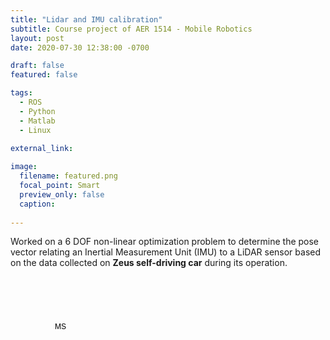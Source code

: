 ```yaml
---
title: "Lidar and IMU calibration"
subtitle: Course project of AER 1514 - Mobile Robotics
layout: post
date: 2020-07-30 12:38:00 -0700

draft: false
featured: false

tags:
  - ROS
  - Python
  - Matlab
  - Linux
  
external_link: 

image:
  filename: featured.png
  focal_point: Smart
  preview_only: false
  caption:  
 
---
```


Worked on a 6 DOF non-linear optimization problem to determine the pose vector relating an Inertial Measurement 
Unit (IMU) to a LiDAR sensor based on the data collected on **Zeus self-driving car** during its operation.


<svg xmlns="http://www.w3.org/2000/svg" xmlns:xlink="http://www.w3.org/1999/xlink" version="1.1" width="161px" viewBox="-0.5 -0.5 161 161" content="&lt;mxfile host=&quot;app.diagrams.net&quot; modified=&quot;2020-08-02T18:51:20.536Z&quot; agent=&quot;5.0 (Windows NT 10.0; Win64; x64) AppleWebKit/537.36 (KHTML, like Gecko) Chrome/84.0.4147.89 Safari/537.36&quot; etag=&quot;kmGgtXMmF9i3SAWSXesK&quot; version=&quot;13.5.4&quot; type=&quot;github&quot;&gt;&lt;diagram id=&quot;IBLU77m72bvmYz1W5Is1&quot; name=&quot;Page-1&quot;&gt;jZNNU4MwEIZ/DUdn+BhrexSserDjAcfaY5psIWNgMU0L9de7yALFTmc8kX32M28WL0qK5smKKl+hAuOFvmq86MELw8CP5vRpyakjt3MGmdWKg0aQ6m/oM5ketIL9JNAhGqerKZRYliDdhAlrsZ6G7dBMu1YigwuQSmEu6VorlzMNZovR8Qw6y7n1PLzrHIXog/km+1worM9QtPSixCK67lQ0CZhWvF6XLu/xincYzELp/pOweVvj+2rz8vr1kSWRlNLfbm/CrspRmANfeJXyuO7Ua+CgoQ5x7gpDIKDj3ln8hAQNWiIllhQZ77Qxf5AwOivJlDQjEI+PYJ0mde/ZUWil2jZxnWsHaSVk27OmXSJm8VAqaMf3yeJJqQA0VyUIBmFpIwELcPZEIZxw228VL2O4YLs+e9oZs/zsVQcoeJ2yofaoOB1Y9N4cH/fXd/aLRMsf&lt;/diagram&gt;&lt;/mxfile&gt;" onclick="(function(svg){var src=window.event.target||window.event.srcElement;while (src!=null&amp;&amp;src.nodeName.toLowerCase()!='a'){src=src.parentNode;}if(src==null){if(svg.wnd!=null&amp;&amp;!svg.wnd.closed){svg.wnd.focus();}else{var r=function(evt){if(evt.data=='ready'&amp;&amp;evt.source==svg.wnd){svg.wnd.postMessage(decodeURIComponent(svg.getAttribute('content')),'*');window.removeEventListener('message',r);}};window.addEventListener('message',r);svg.wnd=window.open('https://viewer.diagrams.net/?client=1&amp;edit=_blank');}}})(this);" style="cursor:pointer;max-width:100%;max-height:161px;"><defs/><g><rect x="0" y="0" width="160" height="160" fill="none" stroke="none" pointer-events="all"/><g transform="translate(-0.5 -0.5)"><switch><foreignObject style="overflow: visible; text-align: left;" pointer-events="none" width="100%" height="100%" requiredFeatures="http://www.w3.org/TR/SVG11/feature#Extensibility"><div xmlns="http://www.w3.org/1999/xhtml" style="display: flex; align-items: unsafe center; justify-content: unsafe center; width: 158px; height: 1px; padding-top: 80px; margin-left: 1px;"><div style="box-sizing: border-box; font-size: 0; text-align: center; "><div style="display: inline-block; font-size: 12px; font-family: Helvetica; color: #000000; line-height: 1.2; pointer-events: all; white-space: normal; word-wrap: normal; ">MS</div></div></div></foreignObject><text x="80" y="84" fill="#000000" font-family="Helvetica" font-size="12px" text-anchor="middle">MS</text></switch></g></g><switch><g requiredFeatures="http://www.w3.org/TR/SVG11/feature#Extensibility"/><a transform="translate(0,-5)" xlink:href="https://desk.draw.io/support/solutions/articles/16000042487" target="_blank"><text text-anchor="middle" font-size="10px" x="50%" y="100%">Viewer does not support full SVG 1.1</text></a></switch></svg>
